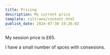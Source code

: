 ```yaml
---
title: Pricing
description: My current price
template: coltrane/content.html
publish_date: 2024-07-30 19:26:02
---
```


My session price is £65.

I have a small number of spces with consesions. 